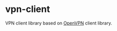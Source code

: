# vpn-client
VPN client library based on [OpenVPN](https://github.com/OpenVPN/openvpn3) client library.
